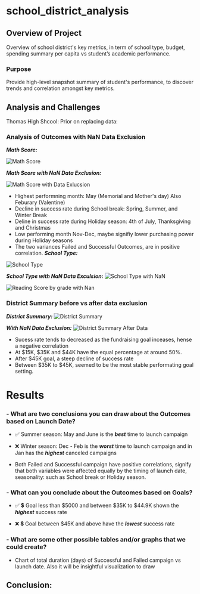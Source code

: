 # school_district_analysis

## Overview of Project
Overview of school district's key metrics, in term of school type, budget, spending summary per capita vs student’s academic performance. 

### Purpose
Provide high-level snapshot summary of student's performance, to discover trends and correlation amongst key metrics.

## Analysis and Challenges


Thomas High Shcool: 
Prior on replacing data: 


### Analysis of Outcomes with NaN Data Exclusion

***Math Score:***

![Math Score](https://github.com/aimeeyen/school_district_analysis/blob/main/Math%20Score%20by%20Grade.png)

***Math Score with NaN Data Exclusion:***

![Math Score with Data Exlucsion](https://github.com/aimeeyen/school_district_analysis/blob/main/Math%20Score%20by%20Grade%20with%20Data%20Exculsion.png)
 - Highest performning month: May (Memorial and Mother's day) Also Feburary (Valentine)
 - Decline in success rate during School break: Spring, Summer, and Winter Break
 - Deline in success rate during Holiday season: 4th of July, Thanksgiving and Christmas
 - Low performing month Nov-Dec, maybe signifiy lower purchasing power during Holiday seasons
 - The two variances Failed and Successful Outcomes, are in positive correlation. 
***School Type:***

![School Type](https://github.com/aimeeyen/school_district_analysis/blob/main/School%20Type.png)

***School Type with NaN Data Exculsion:***
![School Type with NaN](https://github.com/aimeeyen/school_district_analysis/blob/main/School%20Type%20After%20Data%20Exclusion.png)


![Reading Score by grade with Nan](https://github.com/aimeeyen/school_district_analysis/blob/main/Reading%20Score%20by%20Grade%20After%20Data%20Exclusion.png)

### District Summary before vs after data exclusion

***District Summary:***
![District Summary](https://github.com/aimeeyen/school_district_analysis/blob/main/District%20Summary.png)

***With NaN Data Exclusion:***
![District Summary After Data](https://github.com/aimeeyen/school_district_analysis/blob/main/District%20Summary%20with%20Data%20Exclusion.png)

 - Sucess rate tends to decreased as the fundraising goal inceases, hense a negative correlation 
 - At $15K, $35K and $44K have the equal percentage at around 50%.
 - After $45K goal, a steep decline of success rate
 - Between $35K to $45K, seemed to be the most stable performating goal setting.  
 

# Results

### - What are two conclusions you can draw about the Outcomes based on Launch Date?


   - :white_check_mark: Summer season: May and June is the ***best*** time to launch campaign

   - :x: Winter season: Dec - Feb is the ***worst*** time to launch campaign and in Jan has the ***highest*** canceled campaigns

   - Both Failed and Successful campaign have positive correlations, signify that both variables were affected equally by the timing of launch date, seasonality: such as School break or Holiday season. 


### - What can you conclude about the Outcomes based on Goals?

   
   - :white_check_mark: :heavy_dollar_sign: Goal less than $5000 and between $35K to $44.9K shown the ***highest*** success rate


   - :x: :heavy_dollar_sign: Goal between $45K and above have the ***lowest*** success rate




### - What are some other possible tables and/or graphs that we could create?
   - Chart of total duration (days) of Successful and Failed campaign vs launch date. Also it will be insightful visualization to draw 

## Conclusion: 

